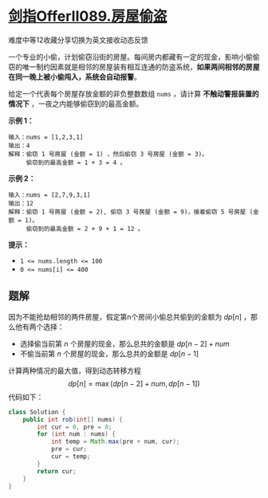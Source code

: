 # [剑指OfferII089.房屋偷盗](https://leetcode-cn.com/problems/Gu0c2T/)

难度中等12收藏分享切换为英文接收动态反馈

一个专业的小偷，计划偷窃沿街的房屋。每间房内都藏有一定的现金，影响小偷偷窃的唯一制约因素就是相邻的房屋装有相互连通的防盗系统，**如果两间相邻的房屋在同一晚上被小偷闯入，系统会自动报警**。

给定一个代表每个房屋存放金额的非负整数数组 `nums` ，请计算 **不触动警报装置的情况下** ，一夜之内能够偷窃到的最高金额。

 

**示例 1：**

```
输入：nums = [1,2,3,1]
输出：4
解释：偷窃 1 号房屋 (金额 = 1) ，然后偷窃 3 号房屋 (金额 = 3)。
     偷窃到的最高金额 = 1 + 3 = 4 。
```

**示例 2：**

```
输入：nums = [2,7,9,3,1]
输出：12
解释：偷窃 1 号房屋 (金额 = 2), 偷窃 3 号房屋 (金额 = 9)，接着偷窃 5 号房屋 (金额 = 1)。
     偷窃到的最高金额 = 2 + 9 + 1 = 12 。
```

 

**提示：**

- `1 <= nums.length <= 100`
- `0 <= nums[i] <= 400`

## 题解

因为不能抢劫相邻的两件房屋，假定第n个房间小偷总共偷到的金额为 $dp[n]$ ，那么他有两个选择：

* 选择偷当前第 $n$ 个房屋的现金，那么总共的金额是 $dp[n-2]+num$
* 不偷当前第 $n$ 个房屋的现金，那么总共的金额是 $dp[n-1]$

计算两种情况的最大值，得到动态转移方程
$$
dp[n] = \max(dp[n-2] + num, dp[n-1])
$$
代码如下：

```java
class Solution {
    public int rob(int[] nums) {
        int cur = 0, pre = 0;
        for (int num : nums) {
            int temp = Math.max(pre + num, cur);
            pre = cur;
            cur = temp;
        }
        return cur;
    }
}
```

